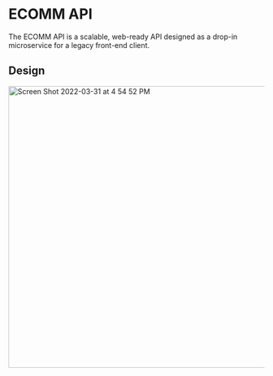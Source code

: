 # ECOMM API
The ECOMM API is a scalable, web-ready API designed as a drop-in microservice for a legacy front-end client.

## Design
<img width="555" alt="Screen Shot 2022-03-31 at 4 54 52 PM" src="https://user-images.githubusercontent.com/89273697/161168647-39076751-7517-40ed-8c35-806043ff5b2c.png">
